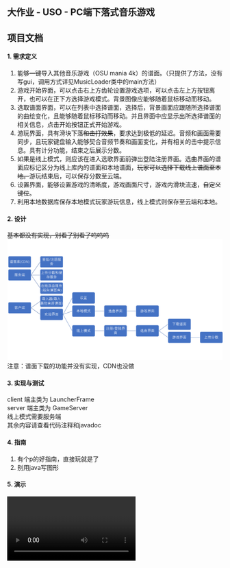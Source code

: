 ## 大作业 - USO - PC端下落式音乐游戏
## 项目文档

#### 1. 需求定义
1. 能够~~一键~~导入其他音乐游戏（OSU mania 4k）的谱面。（只提供了方法，没有写gui，调用方式详见MusicLoader类中的main方法）
2. 游戏开始界面，可以点击右上方齿轮设置游戏选项，可以点击左上方按钮离开，也可以在正下方选择游戏模式。背景图像应能够随着鼠标移动而移动。
3. 选取谱面界面，可以在列表中选择谱面，选择后，背景画面应跟随所选择谱面的曲绘变化，且能够随着鼠标移动而移动。并且界面中应显示出所选择谱面的相关信息，点击开始按钮正式开始游戏。
4. 游玩界面，具有滑块下落~~和击打效果~~，要求达到极低的延迟。音频和画面需要同步，且玩家键盘输入能够契合音频节奏和画面变化，并有相关的击中提示信息。具有计分功能，结束之后展示分数。
5. 如果是线上模式，则应该在进入选歌界面前弹出登陆注册界面。选曲界面的谱面应标记区分为线上库内的谱面和本地谱面，~~玩家可以选择下载线上谱面至本地。~~游玩结束后，可以保存分数至云端。
6. 设置界面，能够设置游戏的清晰度，游戏画面尺寸，游戏内滑块流速，~~自定义键位~~。
7. 利用本地数据库保存本地模式玩家游玩信息，线上模式则保存至云端和本地。

#### 2. 设计
~~基本都没有实现，别看了别看了呜呜呜~~  
![workflow](workflow.png)  
注意：谱面下载的功能并没有实现，CDN也没做

#### 3. 实现与测试
client 端主类为 LauncherFrame  
server 端主类为 GameServer  
线上模式需要服务端  
其余内容请查看代码注释和javadoc

#### 4. 指南
1. 有个p的好指南，直接玩就是了
2. 别用java写图形

#### 5. 演示
<video id="video" controls="">
    <source id="mp4" src="demo_video.mp4" type="video/mp4">
</video>  
